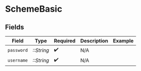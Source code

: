 # SchemeBasic


## Fields

| Field              | Type               | Required           | Description        | Example            |
| ------------------ | ------------------ | ------------------ | ------------------ | ------------------ |
| `password`         | *::String*         | :heavy_check_mark: | N/A                |                    |
| `username`         | *::String*         | :heavy_check_mark: | N/A                |                    |